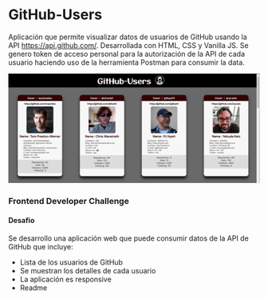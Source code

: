 # GitHub-Users

Aplicación que permite visualizar datos de usuarios de GitHub usando la API https://api.github.com/. Desarrollada con HTML, CSS y Vanilla JS. Se genero token de acceso personal para la autorización de la API de cada usuario haciendo uso de la herramienta Postman para consumir la data.

<p align = "center"> <img src="https://github.com/SMilenaGranados/GitHub-Users/blob/main/src/assets/GithubUsers.jpg"></p>

### Frontend Developer Challenge

#### Desafio
Se desarrollo una aplicación web que puede consumir datos de la API de GitHub que incluye:
* Lista de los usuarios de GitHub
* Se muestran los detalles de cada usuario
* La aplicación es responsive
* Readme
